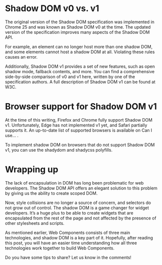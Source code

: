 # Shadow DOM v0 vs. v1
The original version of the Shadow DOM specification was implemented in Chrome 25 and was known as Shadow DOM v0 at the time. The updated version of the specification improves many aspects of the Shadow DOM API.

For example, an element can no longer host more than one shadow DOM, and some elements cannot host a shadow DOM at all. Violating these rules causes an error.

Additionally, Shadow DOM v1 provides a set of new features, such as open shadow mode, fallback contents, and more. You can find a comprehensive side-by-side comparison of v0 and v1 here, written by one of the specification authors. A full description of Shadow DOM v1 can be found at W3C.


# Browser support for Shadow DOM v1
At the time of this writing, Firefox and Chrome fully support Shadow DOM v1. Unfortunately, Edge has not implemented v1 yet, and Safari partially supports it. An up-to-date list of supported browsers is available on Can I use... .

To implement shadow DOM on browsers that do not support Shadow DOM v1, you can use the shadydom and shadycss polyfills.

# Wrapping up
The lack of encapsulation in DOM has long been problematic for web developers. The Shadow DOM API offers an elegant solution to this problem by giving us the ability to create scoped DOM.

Now, style collisions are no longer a source of concern, and selectors do not grow out of control. The shadow DOM is a game changer for widget developers. It’s a huge plus to be able to create widgets that are encapsulated from the rest of the page and not affected by the presence of other stylesheets and scripts.

As mentioned earlier, Web Components consists of three main technologies, and shadow DOM is a key part of it. Hopefully, after reading this post, you will have an easier time understanding how all three technologies work together to build Web Components.

Do you have some tips to share? Let us know in the comments!
